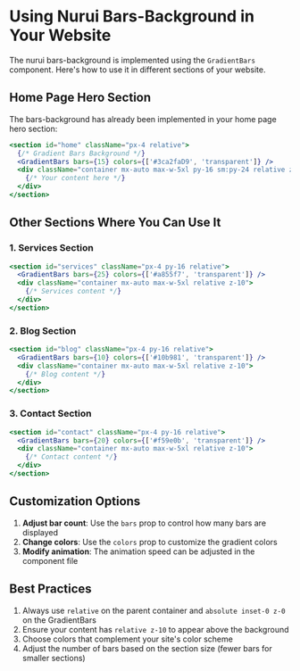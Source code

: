 # Using Nurui Bars-Background in Your Website

The nurui bars-background is implemented using the `GradientBars` component. Here's how to use it in different sections of your website.

## Home Page Hero Section

The bars-background has already been implemented in your home page hero section:

```jsx
<section id="home" className="px-4 relative">
  {/* Gradient Bars Background */}
  <GradientBars bars={15} colors={['#3ca2faD9', 'transparent']} />
  <div className="container mx-auto max-w-5xl py-16 sm:py-24 relative z-10">
    {/* Your content here */}
  </div>
</section>
```

## Other Sections Where You Can Use It

### 1. Services Section
```jsx
<section id="services" className="px-4 py-16 relative">
  <GradientBars bars={25} colors={['#a855f7', 'transparent']} />
  <div className="container mx-auto max-w-5xl relative z-10">
    {/* Services content */}
  </div>
</section>
```

### 2. Blog Section
```jsx
<section id="blog" className="px-4 py-16 relative">
  <GradientBars bars={10} colors={['#10b981', 'transparent']} />
  <div className="container mx-auto max-w-5xl relative z-10">
    {/* Blog content */}
  </div>
</section>
```

### 3. Contact Section
```jsx
<section id="contact" className="px-4 py-16 relative">
  <GradientBars bars={20} colors={['#f59e0b', 'transparent']} />
  <div className="container mx-auto max-w-5xl relative z-10">
    {/* Contact content */}
  </div>
</section>
```

## Customization Options

1. **Adjust bar count**: Use the `bars` prop to control how many bars are displayed
2. **Change colors**: Use the `colors` prop to customize the gradient colors
3. **Modify animation**: The animation speed can be adjusted in the component file

## Best Practices

1. Always use `relative` on the parent container and `absolute inset-0 z-0` on the GradientBars
2. Ensure your content has `relative z-10` to appear above the background
3. Choose colors that complement your site's color scheme
4. Adjust the number of bars based on the section size (fewer bars for smaller sections)